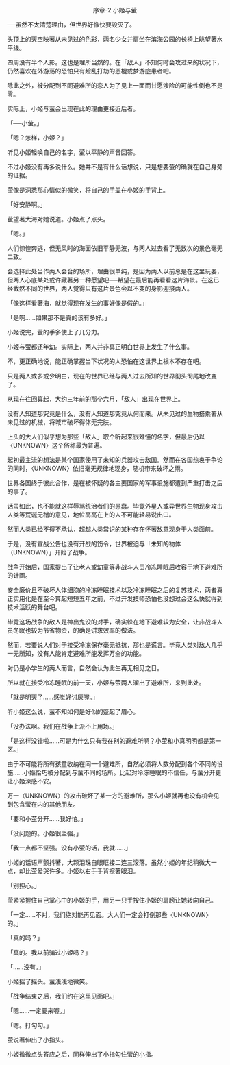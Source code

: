 <p align="center">序章-2 小姬与萤</p>

──虽然不太清楚理由，但世界好像快要毁灭了。

头顶上的天空映著从未见过的色彩，两名少女并肩坐在滨海公园的长椅上眺望著水平线。

四周没有半个人影。这也是理所当然的。在「敌人」不知何时会攻过来的状况下，仍然喜欢在外游荡的恐怕只有趁乱打劫的恶棍或梦游症患者吧。

除此之外，被分配到不同避难所的恋人为了见上一面而甘愿涉险的可能性倒也不是零。

实际上，小姬与萤会出现在此的理由更接近后者。

「──小萤。」

「嗯？怎样，小姬？」

听见小姬轻唤自己的名字，萤以平静的声音回答。

不过小姬没有再多说什么。她并不是有什么话想说，只是想要萤的确就在自己身旁的证据。

萤像是洞悉那心情似的微笑，将自己的手盖在小姬的手背上。

「好安静啊。」

萤望著大海对她说道。小姬点了点头。

「嗯。」

人们惊惶奔逃，但无风时的海面依旧平静无波，与两人过去看了无数次的景色毫无二致。

会选择此处当作两人会合的场所，理由很单纯，是因为两人以前总是在这里玩耍，但两人心底某处或许藏著另一种愿望吧──希望在最后能再看看这片海景。在这已经截然不同的世界，两人觉得只有这片景色会以不变的身影迎接两人。

「像这样看著海，就觉得现在发生的事好像是假的。」

「是啊……如果那不是真的该有多好。」

小姬说完，萤的手多使上了几分力。

小姬与萤都还年幼。实际上，两人并非真正明白世界上发生了什么事。

不，更正确地说，能正确掌握当下状况的人恐怕在这世界上根本不存在吧。

只是两人或多或少明白，现在的世界已经与两人过去所知的世界彻头彻尾地改变了。

从现在往回算起，大约三年前的那个六月，「敌人」出现在世界上。

没有人知道那究竟是什么，没有人知道那究竟从何而来。从未见过的生物搭乘著从未见过的机械，将城市破坏得体无完肤。

上头的大人们似乎想为那些「敌人」取个听起来很难懂的名字，但最后仍以〈UNKNOWN〉这个俗称最为普遍。

起初最主流的想法是某个国家使用了未知的兵器攻击敌国。然而在各国热衷于争论的同时，〈UNKNOWN〉依旧毫无规律地现身，随机带来破坏之雨。

世界各国终于彼此合作，是在被怀疑的各主要国家的军事设施都遭到严重打击之后的事了。

话虽如此，也不能就这样辱骂统治者们的愚蠢。毕竟外星人或异世界生物现身攻击人类等荒诞无稽的意见，地位高高在上的人不可能轻易说出口。

然而人类已经不得不承认，超越人类常识的某种存在怀著敌意现身于人类面前。

于是，没有宣战公告也没有开战的饬令，世界被迫与「未知的物体（UNKNOWN）」开始了战争。

战争开始后，国家提出了让老人或幼童等非战斗人员冷冻睡眠后收容于地下避难所的计画。

安全廉价且不破坏人体细胞的冷冻睡眠技术以及冷冻睡眠之后的复苏技术，两者真正实用化是在至今算起短短五年之前，不过开发技师恐怕也没想过会这么快就得到技术活跃的舞台吧。

毕竟这场战争的敌人是神出鬼没的对手，确实躲在地下避难较为安全，让非战斗人员冬眠也较为节省物资，的确是讲求效率的做法。

然而，若要说人们对于接受冷冻保存毫无抵抗，那也是谎言。毕竟人类对敌人几乎一无所知，没有人能肯定避难所能发挥万全的功能。

对仍是小学生的两人而言，自然会认为此生再无相见之日。

所以就在接受冷冻睡眠的前一天，小姬与萤两人溜出了避难所，来到此处。

「就是明天了……感觉好讨厌喔。」

听小姬这么说，萤不知如何是好似的蹙起了眉心。

「没办法啊。我们在战争上派不上用场。」

「是这样没错啦……可是为什么只有我在别的避难所啊？小萤和小真明明都是第一区。」

由于不可能将所有孩童收纳在同一个避难所，自然必须将人数分配到各个不同的设施……小姬恰巧被分配到与萤不同的场所。比起对冷冻睡眠的不信任，与萤分开更让小姬深感不安。

万一〈UNKNOWN〉的攻击破坏了某一方的避难所，那么小姬就再也没有机会见到包含萤在内的其他朋友。

「要和小萤分开……我好怕。」

「没问题的。小姬很坚强。」

「我一点都不坚强。没有小萤的话，我就……」

小姬的话语声颤抖著，大颗泪珠自眼眶接二连三滚落。虽然小姬的年纪稍微大一点，却比萤爱哭许多。小姬以右手手背擦著眼泪。

「别担心。」

萤紧紧握住自己掌心中的小姬的手，用另一只手按住小姬的肩膀让她转向自己。

「一定……不对，我们绝对能再见面。大人们一定会打倒那些〈UNKNOWN〉的。」

「真的吗？」

「真的。我以前骗过小姬吗？」

「……没有。」

小姬摇了摇头。萤浅浅地微笑。

「战争结束之后，我们约在这里见面吧。」

「嗯……一定要来喔。」

「嗯。打勾勾。」

萤说著伸出了小指头。

小姬微微点头答应之后，同样伸出了小指勾住萤的小指。

